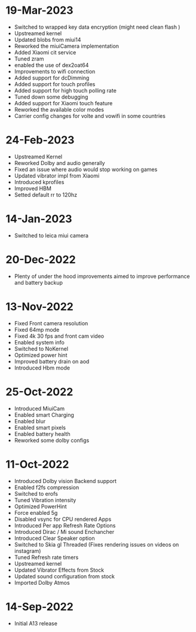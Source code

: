 # 19-Mar-2023
- Switched to wrapped key data encryption (might need clean flash )
- Upstreamed kernel
- Updated blobs from miui14
- Reworked the miuiCamera implementation
- Added Xiaomi cit service
- Tuned zram
- enabled the use of dex2oat64
- Improvements to wifi connection
- Added support for dcDimming
- Added support for touch profiles
- Added support for high touch polling rate
- Tuned down some debugging
- Added support for Xiaomi touch feature
- Reworked the available color modes
- Carrier config changes for volte and vowifi in some countries

# 24-Feb-2023
- Upstreamed Kernel 
- Reworked Dolby and audio generally
- Fixed an issue where audio would stop working on games
- Updated vibrator impl from Xiaomi
- Introduced kprofiles 
- Improved HBM
- Setted default rr to 120hz

# 14-Jan-2023
- Switched to leica miui camera

# 20-Dec-2022
- Plenty of under the hood improvements aimed to improve performance and battery backup

# 13-Nov-2022
- Fixed Front camera resolution
- Fixed 64mp mode
- Fixed 4k 30 fps and front cam video 
- Enabled system info
- Switched to NoKernel
- Optimized power hint
- Improved battery drain on aod
- Introduced Hbm mode

# 25-Oct-2022
- Introduced MiuiCam
- Enabled smart Charging
- Enabled blur
- Enabled smart pixels
- Enabled battery health
- Reworked some dolby configs

# 11-Oct-2022
- Introduced Dolby vision Backend support 
-  Enabled f2fs compression
- Switched to erofs
-  Tuned Vibration intensity
- Optimized PowerHint
- Force enabled 5g
-  Disabled vsync for CPU rendered Apps
- Introduced Per app Refresh Rate Options
- Introduced Dirac / Mi sound Enchancher
- Introduced Clear Speaker option
- Switched to Skia gl Threaded (Fixes rendering issues on videos on instagram)
- Tuned Refresh rate timers
- Upstreamed kernel
- Updated Vibrator Effects from Stock
- Updated sound configuration from stock
- Imported Dolby Atmos

# 14-Sep-2022
-  Initial A13 release

